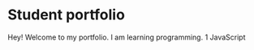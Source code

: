 <!DOCTYPE html>
<!DOCTYPE html>
<html>
<head>
	<!-- <title></title> -->
</head>
<body>
 
 <h1>Student portfolio</h1> 
	Hey! Welcome to my portfolio.  I am learning programming.
	1 JavaScript

</body>
</html>